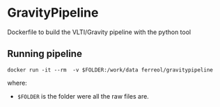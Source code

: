 # GravityPipeline
Dockerfile to build the VLTI/Gravity pipeline with the python tool

## Running pipeline
```
docker run -it --rm  -v $FOLDER:/work/data ferreol/gravitypipeline
 ```
  where:
  - `$FOLDER` is the folder were all the raw files are.

